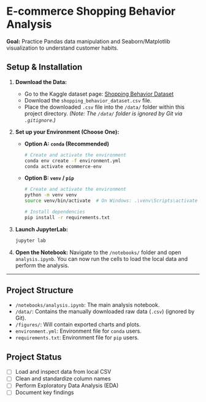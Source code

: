 # E-commerce Shopping Behavior Analysis

**Goal:** Practice Pandas data manipulation and Seaborn/Matplotlib visualization to understand customer habits.

## Setup & Installation

1.  **Download the Data:**
    * Go to the Kaggle dataset page: [Shopping Behavior Dataset](https://www.kaggle.com/datasets/ahmadrazakashif/shopping-behavior-dataset)
    * Download the `shopping_behavior_dataset.csv` file.
    * Place the downloaded `.csv` file into the `/data/` folder within this project directory.
    *(Note: The `/data/` folder is ignored by Git via `.gitignore`.)*

2.  **Set up your Environment (Choose One):**

    * **Option A: `conda` (Recommended)**
        ```bash
        # Create and activate the environment
        conda env create -f environment.yml
        conda activate ecommerce-env
        ```

    * **Option B: `venv` / `pip`**
        ```bash
        # Create and activate the environment
        python -m venv venv
        source venv/bin/activate  # On Windows: .\venv\Scripts\activate

        # Install dependencies
        pip install -r requirements.txt
        ```

3.  **Launch JupyterLab:**
    ```bash
    jupyter lab
    ```

4.  **Open the Notebook:** Navigate to the `/notebooks/` folder and open `analysis.ipynb`. You can now run the cells to load the local data and perform the analysis.

---

## Project Structure
* `/notebooks/analysis.ipynb`: The main analysis notebook.
* `/data/`: Contains the manually downloaded raw data (`.csv`) (ignored by Git).
* `/figures/`: Will contain exported charts and plots.
* `environment.yml`: Environment file for `conda` users.
* `requirements.txt`: Environment file for `pip` users.

## Project Status
- [ ] Load and inspect data from local CSV
- [ ] Clean and standardize column names
- [ ] Perform Exploratory Data Analysis (EDA)
- [ ] Document key findings